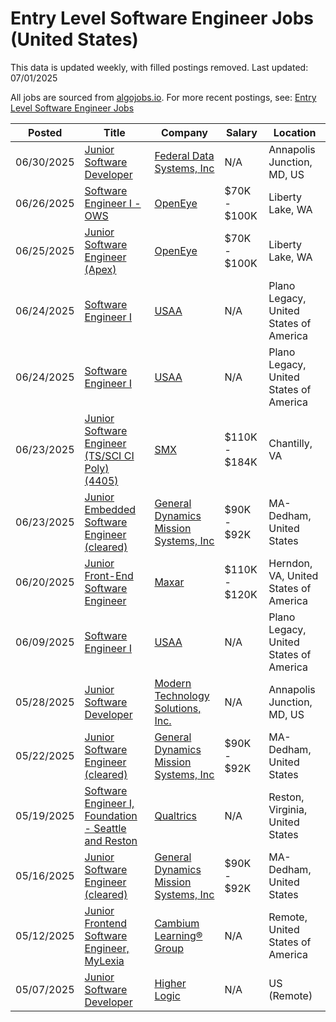 # Entry Level Software Engineer Jobs (United States)

This data is updated weekly, with filled postings removed. Last updated: 07/01/2025

All jobs are sourced from [algojobs.io](https://algojobs.io/). For more recent postings, see: [Entry Level Software Engineer Jobs](https://algojobs.io/new-grad-swe)

| Posted | Title | Company | Salary | Location |
| --- | --- | --- | --- | --- |
| 06/30/2025 | [Junior Software Developer](https://algojobs.io/jobs/4522331) | [Federal Data Systems, Inc](https://algojobs.io/company/feddata/) | N/A | Annapolis Junction, MD, US |
| 06/26/2025 | [Software Engineer I - OWS](https://algojobs.io/jobs/4488840) | [OpenEye](https://algojobs.io/company/openeye/) | $70K - $100K | Liberty Lake, WA |
| 06/25/2025 | [Junior Software Engineer (Apex)](https://algojobs.io/jobs/4477159) | [OpenEye](https://algojobs.io/company/openeye/) | $70K - $100K | Liberty Lake, WA |
| 06/24/2025 | [Software Engineer I](https://algojobs.io/jobs/4466910) | [USAA](https://algojobs.io/company/usaa/) | N/A | Plano Legacy, United States of America |
| 06/24/2025 | [Software Engineer I](https://algojobs.io/jobs/4466914) | [USAA](https://algojobs.io/company/usaa/) | N/A | Plano Legacy, United States of America |
| 06/23/2025 | [Junior Software Engineer (TS/SCI CI Poly) (4405)](https://algojobs.io/jobs/4450433) | [SMX](https://algojobs.io/company/smxtech/) | $110K - $184K | Chantilly, VA |
| 06/23/2025 | [Junior Embedded Software Engineer (cleared)](https://algojobs.io/jobs/4458210) | [General Dynamics Mission Systems, Inc](https://algojobs.io/company/gdms/) | $90K - $92K | MA-Dedham, United States |
| 06/20/2025 | [Junior Front-End Software Engineer](https://algojobs.io/jobs/4440917) | [Maxar](https://algojobs.io/company/maxar/) | $110K - $120K | Herndon, VA, United States of America |
| 06/09/2025 | [Software Engineer I](https://algojobs.io/jobs/4323928) | [USAA](https://algojobs.io/company/usaa/) | N/A | Plano Legacy, United States of America |
| 05/28/2025 | [Junior Software Developer](https://algojobs.io/jobs/4218433) | [Modern Technology Solutions, Inc.](https://algojobs.io/company/mtsi/) | N/A | Annapolis Junction, MD, US |
| 05/22/2025 | [Junior Software Engineer (cleared)](https://algojobs.io/jobs/4168857) | [General Dynamics Mission Systems, Inc](https://algojobs.io/company/gdms/) | $90K - $92K | MA-Dedham, United States |
| 05/19/2025 | [Software Engineer I, Foundation - Seattle and Reston](https://algojobs.io/jobs/4121126) | [Qualtrics](https://algojobs.io/company/qualtrics/) | N/A | Reston, Virginia, United States |
| 05/16/2025 | [Junior Software Engineer (cleared)](https://algojobs.io/jobs/4117614) | [General Dynamics Mission Systems, Inc](https://algojobs.io/company/gdms/) | $90K - $92K | MA-Dedham, United States |
| 05/12/2025 | [Junior Frontend Software Engineer, MyLexia](https://algojobs.io/jobs/4058506) | [Cambium Learning® Group](https://algojobs.io/company/cambiumlearning/) | N/A | Remote, United States of America |
| 05/07/2025 | [Junior Software Developer](https://algojobs.io/jobs/4012394) | [ Higher Logic](https://algojobs.io/company/higherlogic/) | N/A | US (Remote) |